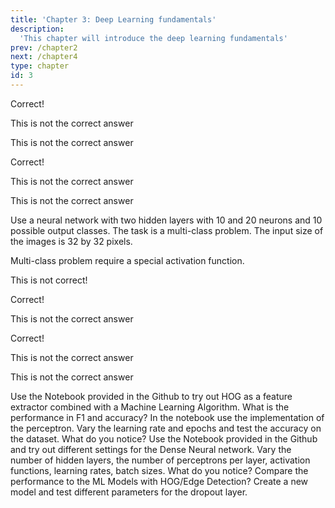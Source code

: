 ```yaml
---
title: 'Chapter 3: Deep Learning fundamentals'
description:
  'This chapter will introduce the deep learning fundamentals'
prev: /chapter2
next: /chapter4
type: chapter
id: 3
---
```


<exercise id="17" title="What is a neural network" type="slides">

<slides source="chapter3_01_neural_networks">
</slides>

</exercise>

<exercise id="18" title="Questions about neural networks">
<choice id=1>

<opt text="Were inspired by the human brain" correct="true">

Correct!

</opt>

<opt text="During the AI Winter most AI techniques were developed">

This is not the correct answer

</opt>

<opt text="Neural networks are highly linear functions">

This is not the correct answer

</opt>
</choice>

<choice id=2>
<opt text="Gradient descent is used to minimize the loss function" correct="true">

Correct!

</opt>

<opt text="Backpropagation is used for prediction">

This is not the correct answer

</opt>

<opt text="Feed-forward is used for updating the weights in the network">

This is not the correct answer

</opt>
</choice>

</exercise>

<exercise id="19" title="Hands on - coding a neural network">

 Use a neural network with two hidden layers with 10 and 20 neurons and 10 possible output classes. The task is a multi-class problem. The input size of the images is 32 by 32 pixels.

<codeblock id="03_01">

Multi-class problem require a special activation function.

</codeblock>


</exercise>

<exercise id="20" title="Dropout" type="slides">

<slides source="chapter3_02_dropout">
</slides>

</exercise>

<exercise id="21" title="Questions about dropout">
<choice id=1>

<opt text="Dropout increases the variance of the model" >

This is not correct!

</opt>

<opt text="Dropout can decrease the risk of overfitting" correct="true">

Correct!

</opt>

<opt text="Dropout increase the risk of overfitting">

This is not the correct answer

</opt>
</choice>

<choice id=2>
<opt text="With dropout different versions of the network are trained" correct="true">

Correct!

</opt>

<opt text="Dropout deletes completley neurons from the network">

This is not the correct answer

</opt>

<opt text="Dropout deletes layers from the network">

This is not the correct answer

</opt>
</choice>

</exercise>


<exercise id="22" title="Play with the code I">
	Use the Notebook provided in the Github to try out HOG as a feature extractor combined with a Machine Learning Algorithm. What is the performance in F1 and accuracy?
</exercise>

<exercise id = "23" title="Play with the code II">
	In the notebook use the implementation of the perceptron. Vary the learning rate and epochs and test the accuracy on the dataset. What do you notice?
</exercise>

<exercise id="24" title="Play with the code III">
	Use the Notebook provided in the Github and try out different settings for the Dense Neural network. Vary the number of hidden layers, the number of perceptrons per layer, activation functions, learning rates, batch sizes. What do you notice? Compare the performance to the ML Models with HOG/Edge Detection?
</exercise>

<exercise id="25" title="Play with the code IIII">
	Create a new model and test different parameters for the dropout layer.
</exercise>